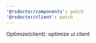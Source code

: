 ```yaml
---
'@rsdoctor/components': patch
'@rsdoctor/client': patch
---
```


Optimize(client): optimize ui client
